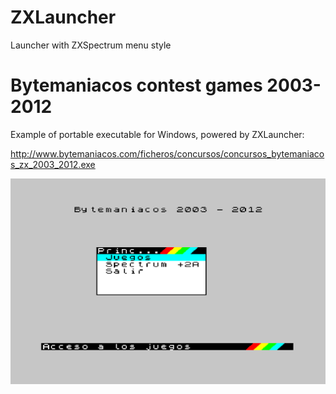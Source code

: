 # ZXLauncher
Launcher with ZXSpectrum menu style

# Bytemaniacos contest games 2003-2012

Example of portable executable for Windows, powered by ZXLauncher: 

http://www.bytemaniacos.com/ficheros/concursos/concursos_bytemaniacos_zx_2003_2012.exe

![alt text](screenshot.png "Screenshot")
